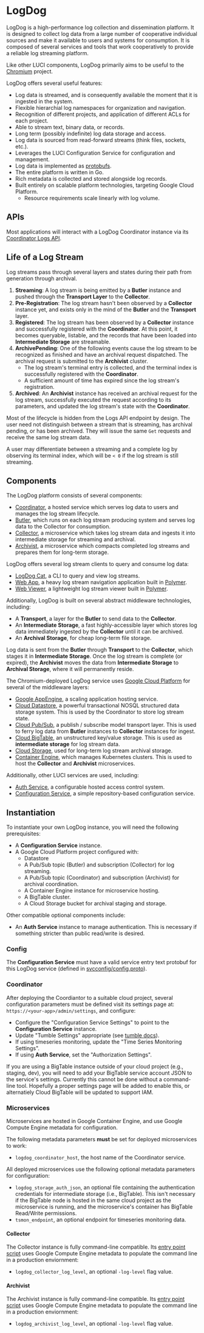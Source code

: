 LogDog
======

LogDog is a high-performance log collection and dissemination platform. It is
designed to collect log data from a large number of cooperative individual
sources and make it available to users and systems for consumption. It is
composed of several services and tools that work cooperatively to provide a
reliable log streaming platform.

Like other LUCI components, LogDog primarily aims to be useful to the
[Chromium](https://www.chromium.org/) project.

LogDog offers several useful features:

* Log data is streamed, and is consequently available the moment that it is
  ingested in the system.
* Flexible hierarchial log namespaces for organization and navigation.
* Recognition of different projects, and application of different ACLs for each
  project.
* Able to stream text, binary data, or records.
* Long term (possibly indefinite) log data storage and access.
* Log data is sourced from read-forward streams (think files, sockets, etc.).
* Leverages the LUCI Configuration Service for configuration and management.
* Log data is implemented as [protobufs](api/logpb/log.proto).
* The entire platform is written in Go.
* Rich metadata is collected and stored alongside log records.
* Built entirely on scalable platform technologies, targeting Google Cloud
  Platform.
  * Resource requirements scale linearly with log volume.


## APIs

Most applications will interact with a LogDog Coordinator instance via its
[Coordinator Logs API](api/endpoints/coordinator/logs/v1).


## Life of a Log Stream

Log streams pass through several layers and states during their path from
generation through archival.

1. **Streaming**: A log stream is being emitted by a **Butler** instance and
   pushed through the **Transport Layer** to the **Collector**.
  1. **Pre-Registration**: The log stream hasn't been observed by a
     **Collector** instance yet, and exists only in the mind of the **Butler**
     and the **Transport** layer.
  1. **Registered**: The log stream has been observed by a **Collector**
     instance and successfully registered with the **Coordinator**. At this
     point, it becomes queryable, listable, and the records that have been
     loaded into **Intermediate Storage** are streamable.
1. **ArchivePending**: One of the following events cause the log stream to be
   recognized as finished and have an archival request dispatched. The archival
   request is submitted to the **Archivist** cluster.
   * The log stream's terminal entry is collected, and the terminal index is
     successfully registered with the **Coordinator**.
   * A sufficient amount of time has expired since the log stream's
     registration.
1. **Archived**: An **Archivist** instance has received an archival request for
   the log stream, successfully executed the request according to its
   parameters, and updated the log stream's state with the **Coordinator**.


Most of the lifecycle is hidden from the Logs API endpoint by design. The user
need not distinguish between a stream that is streaming, has archival pending,
or has been archived. They will issue the same `Get` requests and receive the
same log stream data.

A user may differentiate between a streaming and a complete log by observing its
terminal index, which will be `< 0` if the log stream is still streaming.


## Components

The LogDog platform consists of several components:

* [Coordinator](appengine/coordinator), a hosted service which serves log data
  to users and manages the log stream lifecycle.
* [Butler](client/cmd/logdog_butler), which runs on each log stream producing
  system and serves log data to the Collector for consumption.
* [Collector](server/cmd/logdog_collector), a microservice which takes log
  stream data and ingests it into intermediate storage for streaming and
  archival.
* [Archivist](server/cmd/logdog_archivist), a microservice which compacts
  completed log streams and prepares them for long-term storage.

LogDog offers several log stream clients to query and consume log data:

* [LogDog Cat](client/cmd/logdog_cat), a CLI to query and view log streams.
* [Web App](/web/apps/logdog-app), a heavy log stream navigation
  application built in [Polymer](https://www.polymer-project.org).
* [Web Viewer](/web/apps/logdog-view), a lightweight log stream viewer built in
  [Polymer](https://www.polymer-project.org).

Additionally, LogDog is built on several abstract middleware technologies,
including:

* A **Transport**, a layer for the **Butler** to send data to the **Collector**.
* An **Intermediate Storage**, a fast highly-accessible layer which stores log
  data immediately ingested by the **Collector** until it can be archived.
* An **Archival Storage**, for cheap long-term file storage.

Log data is sent from the **Butler** through **Transport** to the **Collector**,
which stages it in **Intermediate Storage**. Once the log stream is complete
(or expired), the **Archivist** moves the data from **Intermediate Storage** to
**Archival Storage**, where it will permanently reside.

The Chromium-deployed LogDog service uses
[Google Cloud Platform](https://cloud.google.com/) for several of the middleware
layers:

* [Google AppEngine](https://cloud.google.com/appengine), a scaling application
  hosting service.
* [Cloud Datastore](https://cloud.google.com/datastore/), a powerful
  transactional NOSQL structured data storage system. This is used by the
  Coordinator to store log stream state.
* [Cloud Pub/Sub](https://cloud.google.com/pubsub/), a publish / subscribe model
  transport layer. This is used to ferry log data from **Butler** instances to
  **Collector** instances for ingest.
* [Cloud BigTable](https://cloud.google.com/bigtable/), an unstructured
  key/value storage. This is used as **intermediate storage** for log stream
  data.
* [Cloud Storage](https://cloud.google.com/storage/), used for long-term log
  stream archival storage.
* [Container Engine](https://cloud.google.com/container-engine/), which manages
  Kubernetes clusters. This is used to host the **Collector** and **Archivist**
  microservices.

Additionally, other LUCI services are used, including:

* [Auth Service](https://github.com/luci/luci-py/tree/master/appengine/auth_service),
  a configurable hosted access control system.
* [Configuration Service](https://github.com/luci/luci-py/tree/master/appengine/config_service),
  a simple repository-based configuration service.

## Instantiation

To instantiate your own LogDog instance, you will need the following
prerequisites:

* A **Configuration Service** instance.
* A Google Cloud Platform project configured with:
  * Datastore
  * A Pub/Sub topic (Butler) and subscription (Collector) for log streaming.
  * A Pub/Sub topic (Coordinator) and subscription (Archivist) for archival
    coordination.
  * A Container Engine instance for microservice hosting.
  * A BigTable cluster.
  * A Cloud Storage bucket for archival staging and storage.

Other compatible optional components include:

* An **Auth Service** instance to manage authentication. This is necessary if
  something stricter than public read/write is desired.

### Config

The **Configuration Service** must have a valid service entry text protobuf for
this LogDog service (defined in
[svcconfig/config.proto](api/config/svcconfig/config.proto)).

### Coordinator

After deploying the Coordiantor to a suitable cloud project, several
configuration parameters must be defined visit its settings page at:
`https://<your-app>/admin/settings`, and configure:

* Configure the "Configuration Service Settings" to point to the **Configuration
  Service** instance.
* Update "Tumble Settings" appropriate (see [tumble docs](/tumble)).
* If using timeseries monitoring, update the "Time Series Monitoring Settings".
* If using **Auth Service**, set the "Authorization Settings".

If you are using a BigTable instance outside of your cloud project (e.g.,
staging, dev), you will need to add your BigTable service account JSON to the
service's settings. Currently this cannot be done without a command-line tool.
Hopefully a proper settings page will be added to enable this, or alternatiely
Cloud BigTable will be updated to support IAM.

### Microservices

Microservices are hosted in Google Container Engine, and use Google Compute
Engine metadata for configuration.

The following metadata parameters **must** be set for deployed microservices
to work:

* `logdog_coordinator_host`, the host name of the Coordinator service.

All deployed microservices use the following optional metadata parameters for
configuration:

* `logdog_storage_auth_json`, an optional file containing the authentication
  credentials for intermediate storage (i.e., BigTable). This isn't necessary
  if the BigTable node is hosted in the same cloud project as the microservice
  is running, and the microservice's container has BigTable Read/Write
  permissions.
* `tsmon_endpoint`, an optional endpoint for timeseries monitoring data.

#### Collector

The Collector instance is fully command-line compatible. Its [entry point
script](server/cmd/logdog_collector/run.sh) uses Google Compute Engine metadata
to populate the command line in a production enviornment:

* `logdog_collector_log_level`, an optional `-log-level` flag value.

#### Archivist

The Archivist instance is fully command-line compatible. Its [entry point
script](server/cmd/logdog_archivist/run.sh) uses Google Compute Engine metadata
to populate the command line in a production enviornment:

* `logdog_archivist_log_level`, an optional `-log-level` flag value.

